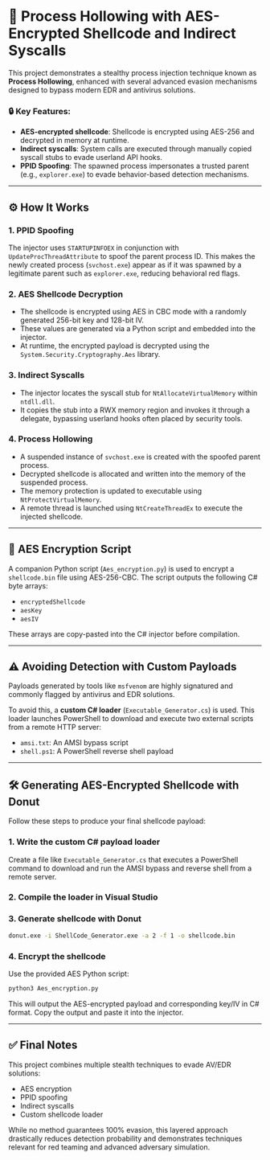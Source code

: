 # 🧬 Process Hollowing with AES-Encrypted Shellcode and Indirect Syscalls

This project demonstrates a stealthy process injection technique known as **Process Hollowing**, enhanced with several advanced evasion mechanisms designed to bypass modern EDR and antivirus solutions.

### 🔒 Key Features:

- **AES-encrypted shellcode**: Shellcode is encrypted using AES-256 and decrypted in memory at runtime.
- **Indirect syscalls**: System calls are executed through manually copied syscall stubs to evade userland API hooks.
- **PPID Spoofing**: The spawned process impersonates a trusted parent (e.g., `explorer.exe`) to evade behavior-based detection mechanisms.

---

## ⚙️ How It Works

### 1. PPID Spoofing

The injector uses `STARTUPINFOEX` in conjunction with `UpdateProcThreadAttribute` to spoof the parent process ID. This makes the newly created process (`svchost.exe`) appear as if it was spawned by a legitimate parent such as `explorer.exe`, reducing behavioral red flags.

### 2. AES Shellcode Decryption

- The shellcode is encrypted using AES in CBC mode with a randomly generated 256-bit key and 128-bit IV.
- These values are generated via a Python script and embedded into the injector.
- At runtime, the encrypted payload is decrypted using the `System.Security.Cryptography.Aes` library.

### 3. Indirect Syscalls

- The injector locates the syscall stub for `NtAllocateVirtualMemory` within `ntdll.dll`.
- It copies the stub into a RWX memory region and invokes it through a delegate, bypassing userland hooks often placed by security tools.

### 4. Process Hollowing

- A suspended instance of `svchost.exe` is created with the spoofed parent process.
- Decrypted shellcode is allocated and written into the memory of the suspended process.
- The memory protection is updated to executable using `NtProtectVirtualMemory`.
- A remote thread is launched using `NtCreateThreadEx` to execute the injected shellcode.

---

## 🔐 AES Encryption Script

A companion Python script (`Aes_encryption.py`) is used to encrypt a `shellcode.bin` file using AES-256-CBC. The script outputs the following C# byte arrays:

- `encryptedShellcode`
- `aesKey`
- `aesIV`

These arrays are copy-pasted into the C# injector before compilation.

---

## ⚠️ Avoiding Detection with Custom Payloads

Payloads generated by tools like `msfvenom` are highly signatured and commonly flagged by antivirus and EDR solutions.

To avoid this, a **custom C# loader** (`Executable_Generator.cs`) is used. This loader launches PowerShell to download and execute two external scripts from a remote HTTP server:

- `amsi.txt`: An AMSI bypass script
- `shell.ps1`: A PowerShell reverse shell payload

---

## 🛠️ Generating AES-Encrypted Shellcode with Donut

Follow these steps to produce your final shellcode payload:

### 1. Write the custom C# payload loader

Create a file like `Executable_Generator.cs` that executes a PowerShell command to download and run the AMSI bypass and reverse shell from a remote server.

### 2. Compile the loader in Visual Studio

### 3. Generate shellcode with Donut

```bash
donut.exe -i ShellCode_Generator.exe -a 2 -f 1 -o shellcode.bin
```

### 4. Encrypt the shellcode

Use the provided AES Python script:

```bash
python3 Aes_encryption.py
```

This will output the AES-encrypted payload and corresponding key/IV in C# format. Copy the output and paste it into the injector.

---

## ✅ Final Notes

This project combines multiple stealth techniques to evade AV/EDR solutions:
- AES encryption
- PPID spoofing
- Indirect syscalls
- Custom shellcode loader

While no method guarantees 100% evasion, this layered approach drastically reduces detection probability and demonstrates techniques relevant for red teaming and advanced adversary simulation.
